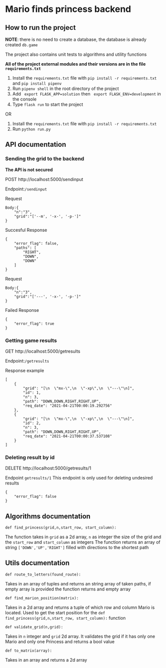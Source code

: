 # Mario finds princess backend

## How to run the project
**NOTE**: there is no need to create a database, the database is already created `db.game`

The project also contains unit tests to algorithms and utility functions

**All of the project external modules and their versions are in the file `requirements.txt`**
1. Install the `requirements.txt` file with `pip install -r requirements.txt` and `pip install pipenv`
2. Run `pipenv shell` in the root directory of the project
3. Add ` export FLASK_APP=solution` then ` export FLASK_ENV=development` in the console
4. Type `flask run` to start the project

OR

1. Install the `requirements.txt` file with `pip install -r requirements.txt` 
2. Run `python run.py`


## API documentation
### Sending the grid to the backend

**The API is not secured**

POST http://localhost:5000/sendinput

Endpoint:`/sendinput`

Request
```
Body:{
    "n":"3",
    "grid":"['--m', '-x-', '-p-']"
}
```
Succesful Response
```
{
    "error_flag": false,
    "paths": [
        "RIGHT",
        "DOWN",
        "DOWN"
    ]
}
```
Request
```
Body:{
    "n":"3",
    "grid":"['---', '-x-', '-p-']"
}

```
Failed Response
```
{
    "error_flag": true
}
```
### Getting game results 
GET http://localhost:5000/getresults

Endpoint:`/getresults`

Response example
```
[
    {
        "grid": "[\n  \"mx-\",\n  \"-xp\",\n  \"---\"\n]",
        "id": 1,
        "n": 3,
        "path": "DOWN,DOWN,RIGHT,RIGHT,UP",
        "req_date": "2021-04-21T00:00:19.292756"
    },
    {
        "grid": "[\n  \"mx-\",\n  \"-xp\",\n  \"---\"\n]",
        "id": 2,
        "n": 3,
        "path": "DOWN,DOWN,RIGHT,RIGHT,UP",
        "req_date": "2021-04-21T00:00:37.537108"
    }
]
```

### Deleting result by id
DELETE http://localhost:5000/getresults/1

Endpoint `getresults/1`
This endpoint is only used for deleting undesired results 
```
{
    "error_flag": false
}

```
## Algorithms documentation

`def find_princess(grid,n,start_row, start_column):`

The function takes in `grid` as a 2d array, `n` as integer the size of the grid and the `start_row` and `start_column` as integers
The function returns an array of string `['DOWN','UP','RIGHT']` filled with directions to the shortest path

## Utils documentation

`def route_to_letters(found_route):`

Takes in an array of tuples and returns an string array of taken paths, if empty array is provided the function returns and empty array

`def find_marion_position(matrix):`

Takes in a 2d array and returns a tuple of which row and column Mario is located. Used to get the start position for the `def find_princess(grid,n,start_row, start_column):` function

`def validate_grid(n,grid):`

Takes in `n` integer and `grid` 2d array. It validates the grid if it has only one Mario and only one Princess and returns a bool value

`def to_matrix(array):`

Takes in an array and returns a 2d array






